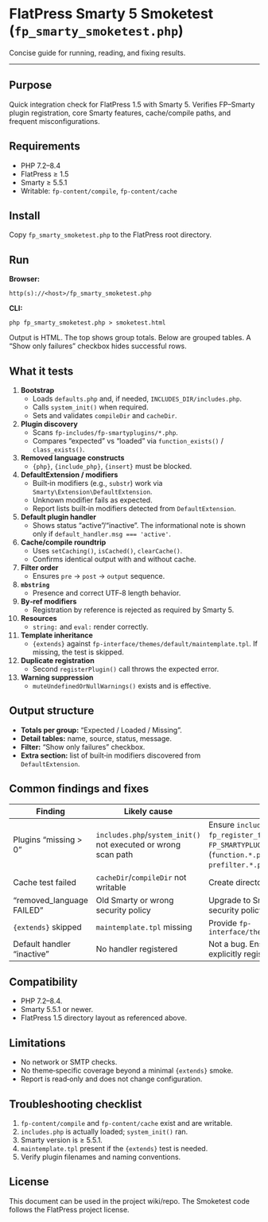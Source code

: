 # FlatPress Smarty 5 Smoketest (`fp_smarty_smoketest.php`)

Concise guide for running, reading, and fixing results.

---

## Purpose

Quick integration check for FlatPress 1.5 with Smarty 5. Verifies FP–Smarty plugin registration, core Smarty features, cache/compile paths, and frequent misconfigurations.

## Requirements

- PHP 7.2–8.4  
- FlatPress ≥ 1.5  
- Smarty ≥ 5.5.1  
- Writable: `fp-content/compile`, `fp-content/cache`

## Install

Copy `fp_smarty_smoketest.php` to the FlatPress root directory.

## Run

**Browser:**  
```
http(s)://<host>/fp_smarty_smoketest.php
```

**CLI:**  
```
php fp_smarty_smoketest.php > smoketest.html
```
Output is HTML. The top shows group totals. Below are grouped tables. A “Show only failures” checkbox hides successful rows.

## What it tests

1. **Bootstrap**
   - Loads `defaults.php` and, if needed, `INCLUDES_DIR/includes.php`.
   - Calls `system_init()` when required.
   - Sets and validates `compileDir` and `cacheDir`.
2. **Plugin discovery**
   - Scans `fp-includes/fp-smartyplugins/*.php`.
   - Compares “expected” vs “loaded” via `function_exists()` / `class_exists()`.
3. **Removed language constructs**
   - `{php}`, `{include_php}`, `{insert}` must be blocked.
4. **DefaultExtension / modifiers**
   - Built‑in modifiers (e.g., `substr`) work via `Smarty\Extension\DefaultExtension`.
   - Unknown modifier fails as expected.
   - Report lists built‑in modifiers detected from `DefaultExtension`.
5. **Default plugin handler**
   - Shows status “active”/“inactive”. The informational note is shown only if `default_handler.msg === 'active'`.
6. **Cache/compile roundtrip**
   - Uses `setCaching()`, `isCached()`, `clearCache()`.
   - Confirms identical output with and without cache.
7. **Filter order**
   - Ensures `pre` → `post` → `output` sequence.
8. **`mbstring`**
   - Presence and correct UTF‑8 length behavior.
9. **By‑ref modifiers**
   - Registration by reference is rejected as required by Smarty 5.
10. **Resources**
    - `string:` and `eval:` render correctly.
11. **Template inheritance**
    - `{extends}` against `fp-interface/themes/default/maintemplate.tpl`. If missing, the test is skipped.
12. **Duplicate registration**
    - Second `registerPlugin()` call throws the expected error.
13. **Warning suppression**
    - `muteUndefinedOrNullWarnings()` exists and is effective.

## Output structure

- **Totals per group:** “Expected / Loaded / Missing”.  
- **Detail tables:** name, source, status, message.  
- **Filter:** “Show only failures” checkbox.  
- **Extra section:** list of built‑in modifiers discovered from `DefaultExtension`.

## Common findings and fixes

| Finding | Likely cause | Fix |
|---|---|---|
| Plugins “missing > 0” | `includes.php`/`system_init()` not executed or wrong scan path | Ensure `includes.php` runs and `fp_register_fp_plugins()` is active; verify `FP_SMARTYPLUGINS_DIR` and file naming (`function.*.php`, `modifier.*.php`, `prefilter.*.php`, …) |
| Cache test failed | `cacheDir`/`compileDir` not writable | Create directories and set permissions |
| “removed_language FAILED” | Old Smarty or wrong security policy | Upgrade to Smarty ≥ 5.5.1 and review security policy |
| `{extends}` skipped | `maintemplate.tpl` missing | Provide `fp-interface/themes/default/maintemplate.tpl` |
| Default handler “inactive” | No handler registered | Not a bug. Ensure all needed plugins are explicitly registered |

## Compatibility

- PHP 7.2–8.4.  
- Smarty 5.5.1 or newer.  
- FlatPress 1.5 directory layout as referenced above.

## Limitations

- No network or SMTP checks.  
- No theme‑specific coverage beyond a minimal `{extends}` smoke.  
- Report is read‑only and does not change configuration.

## Troubleshooting checklist

1. `fp-content/compile` and `fp-content/cache` exist and are writable.  
2. `includes.php` is actually loaded; `system_init()` ran.  
3. Smarty version is ≥ 5.5.1.  
4. `maintemplate.tpl` present if the `{extends}` test is needed.  
5. Verify plugin filenames and naming conventions.

## License

This document can be used in the project wiki/repo. The Smoketest code follows the FlatPress project license.
